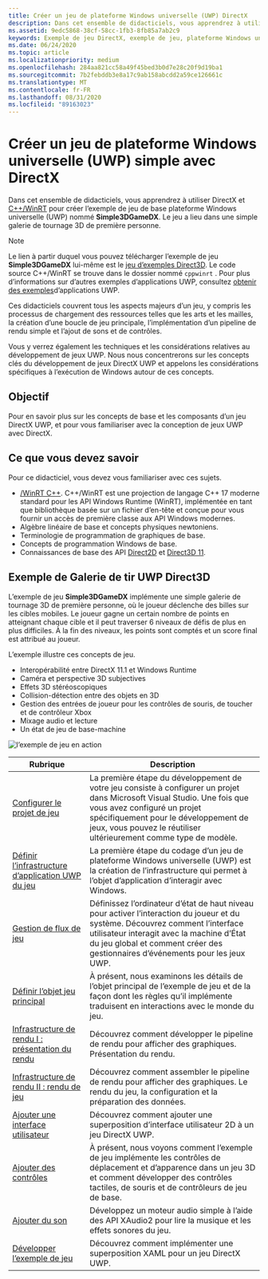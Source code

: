 ```yaml
---
title: Créer un jeu de plateforme Windows universelle (UWP) DirectX
description: Dans cet ensemble de didacticiels, vous apprendrez à utiliser DirectX et [C++/WinRT](../cpp-and-winrt-apis/index.md) pour créer l’exemple de jeu de base plateforme Windows universelle (UWP) nommé **Simple3DGameDX**.
ms.assetid: 9edc5868-38cf-58cc-1fb3-8fb85a7ab2c9
keywords: Exemple de jeu DirectX, exemple de jeu, plateforme Windows universelle (UWP), jeu Direct3D 11
ms.date: 06/24/2020
ms.topic: article
ms.localizationpriority: medium
ms.openlocfilehash: 284aa821cc58a49f45bed3b0d7e28c20f9d19ba1
ms.sourcegitcommit: 7b2febddb3e8a17c9ab158abcdd2a59ce126661c
ms.translationtype: MT
ms.contentlocale: fr-FR
ms.lasthandoff: 08/31/2020
ms.locfileid: "89163023"
---
```

# <a name="create-a-simple-universal-windows-platform-uwp-game-with-directx"></a>Créer un jeu de plateforme Windows universelle (UWP) simple avec DirectX

Dans cet ensemble de didacticiels, vous apprendrez à utiliser DirectX et [C++/WinRT](../cpp-and-winrt-apis/index.md) pour créer l’exemple de jeu de base plateforme Windows universelle (UWP) nommé **Simple3DGameDX**. Le jeu a lieu dans une simple galerie de tournage 3D de première personne.

> [!NOTE]
> Le lien à partir duquel vous pouvez télécharger l’exemple de jeu **Simple3DGameDX** lui-même est le [jeu d’exemples Direct3D](/samples/microsoft/windows-universal-samples/simple3dgamedx/). Le code source C++/WinRT se trouve dans le dossier nommé `cppwinrt` . Pour plus d’informations sur d’autres exemples d’applications UWP, consultez [obtenir des exemples](../get-started/get-app-samples.md)d’applications UWP.

Ces didacticiels couvrent tous les aspects majeurs d’un jeu, y compris les processus de chargement des ressources telles que les arts et les mailles, la création d’une boucle de jeu principale, l’implémentation d’un pipeline de rendu simple et l’ajout de sons et de contrôles.

Vous y verrez également les techniques et les considérations relatives au développement de jeux UWP. Nous nous concentrerons sur les concepts clés du développement de jeux DirectX UWP et appelons les considérations spécifiques à l’exécution de Windows autour de ces concepts.

## <a name="objective"></a>Objectif

Pour en savoir plus sur les concepts de base et les composants d’un jeu DirectX UWP, et pour vous familiariser avec la conception de jeux UWP avec DirectX.

## <a name="what-you-need-to-know"></a>Ce que vous devez savoir

Pour ce didacticiel, vous devez vous familiariser avec ces sujets.

- [/WinRT C++](../cpp-and-winrt-apis/index.md). C++/WinRT est une projection de langage C++ 17 moderne standard pour les API Windows Runtime (WinRT), implémentée en tant que bibliothèque basée sur un fichier d’en-tête et conçue pour vous fournir un accès de première classe aux API Windows modernes.
- Algèbre linéaire de base et concepts physiques newtoniens.
- Terminologie de programmation de graphiques de base.
- Concepts de programmation Windows de base.
- Connaissances de base des API [Direct2D](/windows/desktop/Direct2D/direct2d-portal) et [Direct3D 11](/windows/desktop/direct3d11/how-to-use-direct3d-11).

##  <a name="direct3d-uwp-shooting-gallery-sample"></a>Exemple de Galerie de tir UWP Direct3D

L’exemple de jeu **Simple3DGameDX** implémente une simple galerie de tournage 3D de première personne, où le joueur déclenche des billes sur les cibles mobiles. Le joueur gagne un certain nombre de points en atteignant chaque cible et il peut traverser 6 niveaux de défis de plus en plus difficiles. À la fin des niveaux, les points sont comptés et un score final est attribué au joueur.

L’exemple illustre ces concepts de jeu.

- Interopérabilité entre DirectX 11.1 et Windows Runtime
- Caméra et perspective 3D subjectives
- Effets 3D stéréoscopiques
- Collision-détection entre des objets en 3D
- Gestion des entrées de joueur pour les contrôles de souris, de toucher et de contrôleur Xbox
- Mixage audio et lecture
- Un état de jeu de base-machine

![l’exemple de jeu en action](images/simple-dx-game-overview.png)

|Rubrique|Description|
|-------|-------------|
|[Configurer le projet de jeu](tutorial--setting-up-the-games-infrastructure.md)|La première étape du développement de votre jeu consiste à configurer un projet dans Microsoft Visual Studio. Une fois que vous avez configuré un projet spécifiquement pour le développement de jeux, vous pouvez le réutiliser ultérieurement comme type de modèle.|
|[Définir l’infrastructure d’application UWP du jeu](tutorial--building-the-games-uwp-app-framework.md)|La première étape du codage d’un jeu de plateforme Windows universelle (UWP) est la création de l’infrastructure qui permet à l’objet d’application d’interagir avec Windows.|
|[Gestion de flux de jeu](tutorial-game-flow-management.md)|Définissez l’ordinateur d’état de haut niveau pour activer l’interaction du joueur et du système. Découvrez comment l’interface utilisateur interagit avec la machine d’État du jeu global et comment créer des gestionnaires d’événements pour les jeux UWP.|
|[Définir l’objet jeu principal](tutorial--defining-the-main-game-loop.md)|À présent, nous examinons les détails de l’objet principal de l’exemple de jeu et de la façon dont les règles qu’il implémente traduisent en interactions avec le monde du jeu.|
|[Infrastructure de rendu I : présentation du rendu](tutorial--assembling-the-rendering-pipeline.md)|Découvrez comment développer le pipeline de rendu pour afficher des graphiques. Présentation du rendu.|
|[Infrastructure de rendu II : rendu de jeu](tutorial-game-rendering.md)|Découvrez comment assembler le pipeline de rendu pour afficher des graphiques. Le rendu du jeu, la configuration et la préparation des données.|
|[Ajouter une interface utilisateur](tutorial--adding-a-user-interface.md)|Découvrez comment ajouter une superposition d’interface utilisateur 2D à un jeu DirectX UWP.|
|[Ajouter des contrôles](tutorial--adding-controls.md)|À présent, nous voyons comment l’exemple de jeu implémente les contrôles de déplacement et d’apparence dans un jeu 3D et comment développer des contrôles tactiles, de souris et de contrôleurs de jeu de base.|
|[Ajouter du son](tutorial--adding-sound.md)|Développez un moteur audio simple à l’aide des API XAudio2 pour lire la musique et les effets sonores du jeu.|
|[Développer l’exemple de jeu](tutorial-resources.md)|Découvrez comment implémenter une superposition XAML pour un jeu DirectX UWP.|